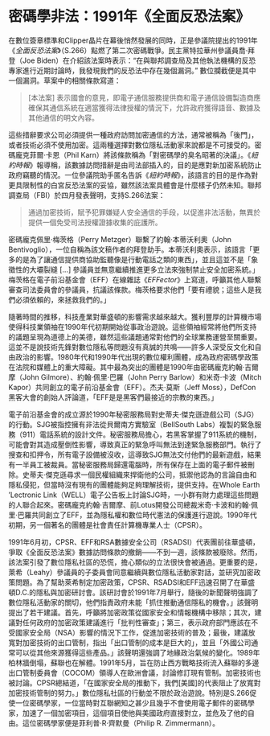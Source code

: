 # 密碼學非法：1991年《全面反恐法案》
在數位簽章標準和Clipper晶片在幕後悄然發展的同時，正是參議院提出的1991年《*全面反恐法案*》（S.266）點燃了第二次密碼戰爭。民主黨特拉華州參議員喬·拜登（Joe Biden）在介紹該法案時表示：“在與聯邦調查局及其他執法機構的反恐專家進行近期討論時，我發現我們的反恐法中存在幾個漏洞。” 數位攔截便是其中一個漏洞。草案中的相關條款寫道：

> [本法案] 表示國會的意見，即電子通信服務提供商和電子通信設備製造商應確保其通信系統在適當獲得法律授權的情況下，允許政府獲得語音、數據及其他通信的明文內容。

這些措辭要求公司必須提供一種政府訪問加密通信的方法，通常被稱為「後門」，或者技術必須不使用加密。這兩種選擇對數位隱私活動家來說都是不可接受的。密碼龐克菲爾·卡恩（Phil Karn）將該條款稱為「對密碼學的臭名昭著的決議」。《*紐約時報*》報導稱，該數據訪問措辭是由司法部插入的，目的是應對新加密系統防止政府竊聽的情況。一位參議院助手匿名告訴《*紐約時報*》，該語言的目的是作為對更具限制性的白宮反恐法案的妥協，雖然該法案具體會是什麼樣子仍然未知。聯邦調查局（FBI）於四月發表聲明，支持S.266法案：

> 通過加密技術，賦予犯罪嫌疑人安全通信的手段，以促進非法活動，無異於提供一個免受司法授權證據收集的庇護所。

密碼龐克佩里·梅茨格（Perry Metzger）聯繫了約翰·本蒂沃利奧（John Bentivoglio），一位自稱為該文稿作者的拜登助手。本蒂沃利奧表示，該語言「更多的是為了讓通信提供商協助監聽像是行動電話之類的東西」，並且這並不是「象徵性的大壩裂縫 […] 參議員並無意繼續推進更多立法來強制禁止安全加密系統。」梅茨格在電子前沿基金會（EFF）在線雜誌《*EFFector*》上寫道，呼籲其他人聯繫審查司法委員會的參議員，抗議該條款。梅茨格要求他們「要有禮貌；這些人是我們必須依賴的，來拯救我們的。」

隨著時間的推移，科技產業對華盛頓的影響需求越來越大。獲利豐厚的計算機市場使得科技業領袖在1990年代初期開始從事政治遊說。這些領袖經常將他們所支持的議題呈現為道德上的美德，雖然這些議題通常對他們的全球業務運營至關重要。這並不是說技術先鋒對數位隱私等問題沒有真誠的共鳴——許多人深受反文化和自由政治的影響。1980年代和1990年代出現的數位權利團體，成為政府密碼學政策在法院和媒體上的重大障礙。其中最為突出的團體是1990年由密碼龐克約翰·吉爾摩（John Gilmore）、約翰·佩里·巴羅（John Perry Barlow）和米奇·卡波（Mitch Kapor）共同創立的電子前沿基金會（EFF）。杰夫·莫斯（Jeff Moss），DefCon黑客大會的創始人評論道，「EFF是是黑客們最接近的宗教的東西。」

電子前沿基金會的成立源於1990年秘密服務局對史蒂夫·傑克遜遊戲公司（SJG）的行動。SJG被指控擁有非法從貝爾南方實驗室（BellSouth Labs）複製的緊急服務（911）電話系統的設計文件。秘密服務局擔心，若黑客掌握了911系統的機制，可能會對其造成壓倒性影響，導致真正的緊急呼叫無法到達緊急服務部門。執行了搜查和扣押令，所有電子設備被沒收，這導致SJG無法交付他們的最新遊戲，結果有一半員工被裁員。當秘密服務局歸還電腦時，所有保存在上面的電子郵件被刪除。史蒂夫·傑克遜尋求一個民權組織來捍衛他的公司，抵禦他認為的言論自由和隱私侵犯，但當時沒有現有的團體能夠足夠理解技術，提供支持。在Whole Earth ’Lectronic Link（WELL）電子公告板上討論SJG時，一小群有財力處理這些問題的人聯合起來。密碼龐克約翰·吉爾摩、前Lotus開發公司總裁米奇·卡波和約翰·佩里·巴羅共同創立了EFF，並為隱私權和數位時代憲法的保護進行遊說。1990年代初期，另一個著名的團體是社會責任計算機專業人士（CPSR）。

1991年6月初，CPSR、EFF和RSA數據安全公司（RSADSI）代表團前往華盛頓，爭取《全面反恐法案》數據訪問條款的撤銷——不到一週，該條款被廢除。然而，該法案引發了數位隱私社區的恐慌，擔心類似的立法很快會被通過。更重要的是，萊希（Leahy）參議員的子委員會同意繼續與數位隱私活動家對話，並研究加密政策問題。為了幫助萊希制定加密政策，CPSR、RSADSI和EFF迅速召開了在華盛頓D.C.的隱私與加密研討會。該研討會於1991年7月舉行，隨後的新聞聲明強調了數位隱私活動家的關切，他們指責政府未能「抓住推動通信隱私的機會。」該聲明提出了若干建議。首先，呼籲將加密政策從國家安全和情報機構中移除；其次，建議對任何政府的加密政策建議進行「批判性審查」；第三，表示政府部門應該在不受國家安全局（NSA）影響的情況下工作，促進加密技術的普及；最後，建議放寬對加密技術的出口管制，指出「出口管制的成本是巨大的」，並且「外國公司通常可以從其他來源獲得這些產品。」該聲明還強調了地緣政治氣候的變化。1989年柏林牆倒塌，蘇聯也在解體。1991年5月，旨在防止西方戰略技術流入蘇聯的多邊出口管制委員會（COCOM）領導人在歐洲會議，討論修訂現有管制。加密技術也被討論。CPSR總結道，「在國家安全局的推動下，我們[美國]的代表阻止了放寬對加密技術管制的努力。」數位隱私社區的行動並不限於政治遊說。特別是S.266促使一位密碼學家，一位當時對互聯網知之甚少且幾乎不會使用電子郵件的密碼學家，加速了一個加密項目，這個項目使他與美國政府直接對立，並危及了他的自由。這位密碼學家便是菲利普·R·齊默曼（Philip R. Zimmermann）。